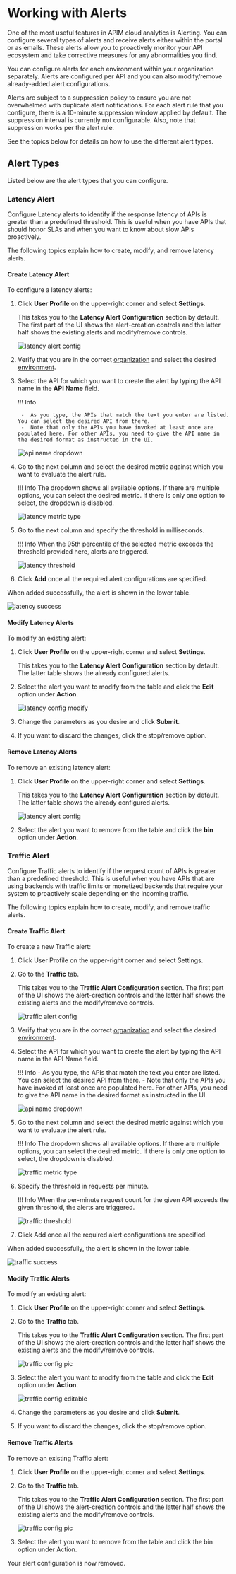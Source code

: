 # Working with Alerts

One of the most useful features in APIM cloud analytics is Alerting. You can configure several types of alerts and receive alerts either within the portal or as emails. These alerts allow you to proactively monitor your API ecosystem and take corrective measures for any abnormalities you find.

You can configure alerts for each environment within your organization separately. Alerts are configured per API and you can also modify/remove already-added alert configurations.

Alerts are subject to a suppression policy to ensure you are not overwhelmed with duplicate alert notifications. For each alert rule that you configure, there is a 10-minute suppression window applied by default. The suppression interval is currently not configurable. Also, note that suppression works per the alert rule.

See the topics below for details on how to use the different alert types.
    
## Alert Types

Listed below are the alert types that you can configure.

### Latency Alert 

Configure Latency alerts to identify if the response latency of APIs is greater than a predefined threshold. This is useful when you have APIs that should honor SLAs and when you want to know about slow APIs proactively.

The following topics explain how to create, modify, and remove latency alerts.
  
#### Create Latency Alert

To configure a latency alerts:

1.	Click **User Profile** on the upper-right corner and select **Settings**.

	This takes you to the **Latency Alert Configuration** section by default. The first part of the UI shows the alert-creation controls and the latter half shows the existing alerts and modify/remove controls.

      ![latency alert config]({{base_path}}/assets/img/observe/alerts/alert-config-full.png)

2.	Verify that you are in the correct [organization]({{base_path}}/observe/api-manager-analytics/configure-analytics/working-with-organizations) and select
		 the desired [environment]({{base_path}}/observe/api-manager-analytics/analytics-pages/analytics-pages-introduction). 

3.	Select the API for which you want to create the alert by typing the API name in the **API Name** field. 

	!!! Info
	
	     -	As you type, the APIs that match the text you enter are listed. You can select the desired API from there. 
	     -  Note that only the APIs you have invoked at least once are populated here. For other APIs, you need to give the API name in the desired format as instructed in the UI.
	
	![api name dropdown]({{base_path}}/assets/img/observe/alerts/api-name-dropdown.png)

4.	Go to the next column and select the desired metric against which you want to evaluate the alert rule. 

	!!! Info
	     The dropdown shows all available options. If there are multiple options, you can select the desired metric. If there is only one
		 option to select, the dropdown is disabled.
		
	![latency metric type]({{base_path}}/assets/img/observe/alerts/latency-metric-type.png)

5.	Go to the next column and specify the threshold in milliseconds. 

	!!! Info
	    When the 95th percentile of the selected metric exceeds the threshold provided here, alerts are triggered.
		
	 ![latency threshold]({{base_path}}/assets/img/observe/alerts/latency-threshold.png)

6.	Click **Add** once all the required alert configurations are specified. 

When added successfully, the alert is shown in the lower table.

![latency success]({{base_path}}/assets/img/observe/alerts/latency-success.png)
  
#### Modify Latency Alerts

To modify an existing alert:

1.	Click **User Profile** on the upper-right corner and select **Settings**.

	This takes you to the **Latency Alert Configuration** section by default. The latter table shows the already configured alerts. 

2.	Select the alert you want to modify from the table and click the **Edit** option under **Action**. 

	![latency config modify]({{base_path}}/assets/img/observe/alerts/latency-config-modify.png)

3.	Change the parameters as you desire and click **Submit**. 
4.	If you want to discard the changes, click the stop/remove option.

#### Remove Latency Alerts

To remove an existing latency alert:

1.	Click **User Profile** on the upper-right corner and select **Settings**.

	This takes you to the **Latency Alert Configuration** section by default. The latter table shows the already configured alerts. 

	![latency alert config]({{base_path}}/assets/img/observe/alerts/alert-config-full.png)

2.	Select the alert you want to remove from the table and click the **bin** option under **Action**. 
 
### Traffic Alert 

Configure Traffic alerts to identify if the request count of APIs is greater than a predefined threshold. This is useful when you have APIs that are using backends with traffic limits or monetized backends that require your system to proactively scale depending on the incoming traffic. 

The following topics explain how to create, modify, and remove traffic alerts.
   
#### Create Traffic Alert
 
To create a new Traffic alert:

1.	Click User Profile on the upper-right corner and select Settings.
2.	Go to the **Traffic** tab.  

	This takes you to the **Traffic Alert Configuration** section. The first part of the UI shows the alert-creation controls and the latter half shows the existing alerts and the modify/remove controls.

	![traffic alert config]({{base_path}}/assets/img/observe/alerts/traffic-alert-config-full.png)

3.	Verify that you are in the correct [organization]({{base_path}}/observe/api-manager-analytics/configure-analytics/working-with-organizations) and select the desired [environment]({{base_path}}/observe/api-manager-analytics/analytics-pages/analytics-pages-introduction). 

4.	Select the API for which you want to create the alert by typing the API name in the API Name field.

	!!! Info
		- As you type, the APIs that match the text you enter are listed. You can select the desired API from there.
		- Note that only the APIs you have invoked at least once are populated here. For other APIs, you need to give the API name in the desired format as instructed in the UI.

	![api name dropdown]({{base_path}}/assets/img/observe/alerts/api-name-dropdown.png)

5.	Go to the next column and select the desired metric against which you want to evaluate the alert rule.

	!!! Info
	    The dropdown shows all available options. If there are multiple options, you can select the desired metric. If there is only one
option to select, the dropdown is disabled.
	
	![traffic metric type]({{base_path}}/assets/img/observe/alerts/traffic-metric-type.png)

6.	Specify the threshold in requests per minute.

	!!! Info
	     When the per-minute request count for the given API exceeds the given threshold, the alerts are triggered.

	![traffic threshold]({{base_path}}/assets/img/observe/alerts/traffic-threshold.png)

7.	Click Add once all the required alert configurations are specified.

When added successfully, the alert is shown in the lower table.
		
![traffic success]({{base_path}}/assets/img/observe/alerts/traffic-success.png)
   
#### Modify Traffic Alerts
 
To modify an existing alert:

1.	Click **User Profile** on the upper-right corner and select **Settings**.	
2.	Go to the **Traffic** tab. 
	
	This takes you to the **Traffic Alert Configuration** section. The first part of the UI shows the alert-creation controls and the latter half shows the existing alerts and the modify/remove controls.

	![traffic config pic]({{base_path}}/assets/img/observe/alerts/traffic-alert-config-full.png)

2.	Select the alert you want to modify from the table and click the **Edit** option under **Action**. 
		 
	![traffic config editable]({{base_path}}/assets/img/observe/alerts/traffic-config-editable.png)

3.	Change the parameters as you desire and click **Submit**. 

5.	If you want to discard the changes, click the stop/remove option.
 
#### Remove Traffic Alerts
 
To remove an existing Traffic alert:
	
1.	Click **User Profile** on the upper-right corner and select **Settings**.	

2.	Go to the **Traffic** tab. 
		
	This takes you to the **Traffic Alert Configuration** section. The first part of the UI shows the alert-creation controls and the latter half shows the existing alerts and the modify/remove controls.
	
	![traffic config pic]({{base_path}}/assets/img/observe/alerts/traffic-alert-config-full.png)

3.	Select the alert you want to remove from the table and click the bin option under Action.

Your alert configuration is now removed.
